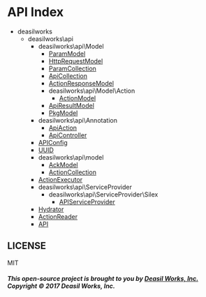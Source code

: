 API Index
=========

* deasilworks
    * deasilworks\api
        * deasilworks\api\Model
            * [ParamModel](deasilworks-api-Model-ParamModel.md)
            * [HttpRequestModel](deasilworks-api-Model-HttpRequestModel.md)
            * [ParamCollection](deasilworks-api-Model-ParamCollection.md)
            * [ApiCollection](deasilworks-api-Model-ApiCollection.md)
            * [ActionResponseModel](deasilworks-api-Model-ActionResponseModel.md)
            * deasilworks\api\Model\Action
                * [ActionModel](deasilworks-api-Model-Action-ActionModel.md)
            * [ApiResultModel](deasilworks-api-Model-ApiResultModel.md)
            * [PkgModel](deasilworks-api-Model-PkgModel.md)
        * deasilworks\api\Annotation
            * [ApiAction](deasilworks-api-Annotation-ApiAction.md)
            * [ApiController](deasilworks-api-Annotation-ApiController.md)
        * [APIConfig](deasilworks-api-APIConfig.md)
        * [UUID](deasilworks-api-UUID.md)
        * deasilworks\api\model
            * [AckModel](deasilworks-api-model-AckModel.md)
            * [ActionCollection](deasilworks-api-model-ActionCollection.md)
        * [ActionExecutor](deasilworks-api-ActionExecutor.md)
        * deasilworks\api\ServiceProvider
            * deasilworks\api\ServiceProvider\Silex
                * [APIServiceProvider](deasilworks-api-ServiceProvider-Silex-APIServiceProvider.md)
        * [Hydrator](deasilworks-api-Hydrator.md)
        * [ActionReader](deasilworks-api-ActionReader.md)
        * [API](deasilworks-api-API.md)


## LICENSE

MIT

##### This open-source project is brought to you by [Deasil Works, Inc.](http://deasil.works/) Copyright &copy; 2017 Deasil Works, Inc.